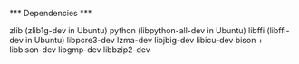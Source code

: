 *** Dependencies ***

zlib (zlib1g-dev in Ubuntu)
python (libpython-all-dev in Ubuntu)
libffi (libffi-dev in Ubuntu)
libpcre3-dev
lzma-dev
libjbig-dev
libicu-dev
bison + libbison-dev
libgmp-dev
libbzip2-dev